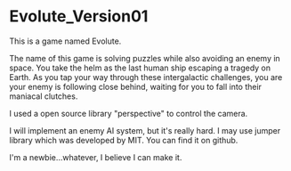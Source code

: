 # Evolute_Version01

 This is a game named Evolute.
 
 The name of this game is solving puzzles while also avoiding an enemy in space. You take the helm as the last human ship escaping a tragedy on Earth. As you tap your way through these intergalactic challenges, you are your enemy is following close behind, waiting for you to fall into their maniacal clutches.

 I used a open source library "perspective" to control the camera.
 
 I will implement an enemy AI system, but it's really hard. I may use jumper library which was developed by MIT. You can find it on github.

 I'm a newbie...whatever, I believe I can make it.
